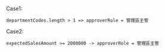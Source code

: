 Case1: 
```
departmentCodes.length > 1 => approverRole = 管理區主管
```


Case2:
```
expectedSalesAmount >= 2000000 -> approverRole = 管理區主管
```
